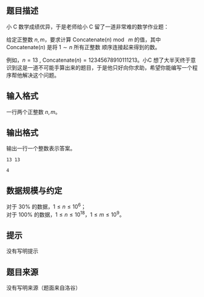 

## 题目描述

小 C 数学成绩优异，于是老师给小 C 留了一道非常难的数学作业题：

给定正整数 $n,m$，要求计算 $\mathrm{Concatenate}(n) \bmod \ m$  的值，其中 $\mathrm{Concatenate}(n)$ 是将 $1 \sim n$ 所有正整数 顺序连接起来得到的数。

例如，$n = 13$ , $\mathrm{Concatenate}(n) = 12345678910111213$。小C 想了大半天终于意识到这是一道不可能手算出来的题目，于是他只好向你求助，希望你能编写一个程序帮他解决这个问题。

## 输入格式

一行两个正整数 $n,m$。

## 输出格式

输出一行一个整数表示答案。

```input1
13 13
```
```output1
4
```

## 数据规模与约定

对于 $30\%$ 的数据，$1\le n \le 10^6$；  
对于 $100\%$ 的数据，$1\le n \le 10^{18}$，$1\le m \le 10^9$。

## 提示
没有写明提示
## 题目来源
没有写明来源（题面来自洛谷）


